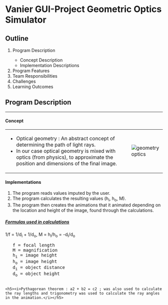 # Vanier GUI-Project Geometric Optics Simulator
## Outline

<ol>
    <li>Program Description</li>
    <ul>
        <li>Concept Description</li>
        <li>Implementation Descriptions</li>
    </ul>
    <li>Program Features</li>
    <li>Team Responsibilities</li>
    <li>Challenges</li>
    <li>Learning Outcomes</li>
</ol>
<h2>Program Description</h2>
<hr>


    
<h4>Concept</h4>

<table>
    <tr>
       <td>
        <ul>
            <li>Optical geometry : An abstract concept of determining the path of light rays.</li>
            <li>In our case optical geometry is mixed with optics (from physics), to approximate the position and dimensions of the final image.</li>
        </ul>
       </td> 
       <td>
            <img src="https://upload.wikimedia.org/wikipedia/commons/thumb/9/97/Lens3b.svg/360px-Lens3b.svg.png" alt="geometry optics">
       </td>
    </tr>
</table>

<h4>Implementations</h4>

<ol>
    <li>The program reads values imputed by the user.</li>
    <li>The program calculates the resulting values (h<sub>i</sub>, h<sub>o</sub>, M).</li>
    <li>The program then creates the animations that it animated depending 
        on the location and height of the image, found through the calculations.</li>
</ol>

<h5><em><u>Formulas used in calculations</u></em></h5>

<p>
    1/f = 1/d<sub>i</sub> + 1/d<sub>o</sub>, M = h<sub>i</sub>/h<sub>o</sub> = -d<sub>i</sub>/d<sub>o</sub>
    <ul>
        <pre>
f = focal length
M = magnification
h<sub>i</sub> = image height 
h<sub>o</sub> = image height
d<sub>i</sub> = object distance
d<sub>o</sub> = object height
        </pre>
    </ul>

    <h5><i>Pythagorean theorem : a2 + b2 = c2 ; was also used to calculate the ray lengths and trigonometry was used to calculate the ray angles in the animation.</i></h5>
</p>



